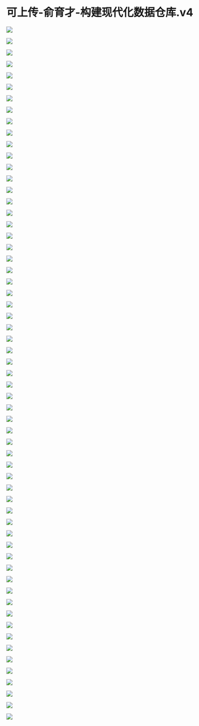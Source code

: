 # 可上传-俞育才-构建现代化数据仓库.v4

![](images\093404631ESYxut\201905130934_4.png)

![](images\093404631ESYxut\201905130934_5.png)

![](images\093404631ESYxut\201905130934_6.png)

![](images\093404631ESYxut\201905130934_7.png)

![](images\093404631ESYxut\201905130934_8.png)

![](images\093404631ESYxut\201905130934_9.png)

![](images\093404631ESYxut\201905130934_10.png)

![](images\093404631ESYxut\201905130934_11.png)

![](images\093404631ESYxut\201905130934_12.png)

![](images\093404631ESYxut\201905130934_13.png)

![](images\093404631ESYxut\201905130934_14.png)

![](images\093404631ESYxut\201905130934_15.png)

![](images\093404631ESYxut\201905130934_16.png)

![](images\093404631ESYxut\201905130934_17.png)

![](images\093404631ESYxut\201905130934_18.png)

![](images\093404631ESYxut\201905130934_19.png)

![](images\093404631ESYxut\201905130934_20.png)

![](images\093404631ESYxut\201905130934_21.png)

![](images\093404631ESYxut\201905130934_22.png)

![](images\093404631ESYxut\201905130934_23.png)

![](images\093404631ESYxut\201905130934_24.png)

![](images\093404631ESYxut\201905130934_25.png)

![](images\093404631ESYxut\201905130934_26.png)

![](images\093404631ESYxut\201905130934_27.png)

![](images\093404631ESYxut\201905130934_28.png)

![](images\093404631ESYxut\201905130934_29.png)

![](images\093404631ESYxut\201905130934_30.png)

![](images\093404631ESYxut\201905130934_31.png)

![](images\093404631ESYxut\201905130934_32.png)

![](images\093404631ESYxut\201905130934_33.png)

![](images\093404631ESYxut\201905130934_34.png)

![](images\093404631ESYxut\201905130934_35.png)

![](images\093404631ESYxut\201905130934_36.png)

![](images\093404631ESYxut\201905130934_37.png)

![](images\093404631ESYxut\201905130934_38.png)

![](images\093404631ESYxut\201905130934_39.png)

![](images\093404631ESYxut\201905130934_40.png)

![](images\093404631ESYxut\201905130934_41.png)

![](images\093404631ESYxut\201905130934_42.png)

![](images\093404631ESYxut\201905130934_43.png)

![](images\093404631ESYxut\201905130934_44.png)

![](images\093404631ESYxut\201905130934_45.png)

![](images\093404631ESYxut\201905130934_46.png)

![](images\093404631ESYxut\201905130934_47.png)

![](images\093404631ESYxut\201905130934_48.png)

![](images\093404631ESYxut\201905130934_49.png)

![](images\093404631ESYxut\201905130934_50.png)

![](images\093404631ESYxut\201905130934_51.png)

![](images\093404631ESYxut\201905130934_52.png)

![](images\093404631ESYxut\201905130934_53.png)

![](images\093404631ESYxut\201905130934_54.png)

![](images\093404631ESYxut\201905130934_55.png)

![](images\093404631ESYxut\201905130934_56.png)

![](images\093404631ESYxut\201905130934_57.png)

![](images\093404631ESYxut\201905130934_58.png)

![](images\093404631ESYxut\201905130934_59.png)

![](images\093404631ESYxut\201905130934_60.png)

![](images\093404631ESYxut\201905130934_61.png)

![](images\093404631ESYxut\201905130934_62.png)

![](images\093404631ESYxut\201905130934_63.png)

![](images\093404631ESYxut\201905130934_64.png)

